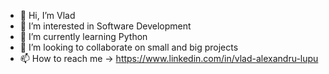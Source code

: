 - 👋 Hi, I’m Vlad
- 👀 I’m interested in Software Development
- 🌱 I’m currently learning Python
- 💞️ I’m looking to collaborate on small and big projects
- 📫 How to reach me -> https://www.linkedin.com/in/vlad-alexandru-lupu

<!---
lupuvlad/lupuvlad is a ✨ special ✨ repository because its `README.md` (this file) appears on your GitHub profile.
You can click the Preview link to take a look at your changes.
--->
